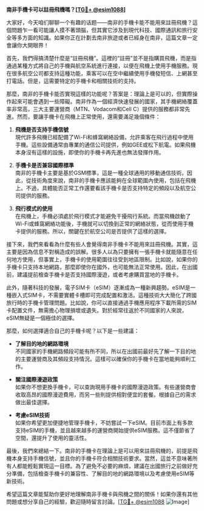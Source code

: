**南非手機卡可以註冊飛機嗎？[[TG💪+ @esim1088](https://t.me/s/esim1088)]**

大家好，今天咱们聊聊一个有趣的话题——南非的手機卡能不能用來註冊飛機？這個問題乍一看可能讓人摸不著頭腦，但其實它涉及到現代科技、國際通訊和旅行安全等多方面的知識。如果你正在計劃去南非旅遊或者已經身在南非，這篇文章一定會讓你大開眼界！

首先，我們得搞清楚什麼是“註冊飛機”。這裡的“註冊”並不是指購買飛機，而是指通過某種方式將自己的手機與航空系統進行連接，以便在飛機上使用手機服務。現在很多航空公司都支持這種功能，乘客可以在空中繼續使用手機發短信、上網甚至打電話。但是，這需要特定的手機卡和相關技術的支持。

那麼，南非的手機卡能否實現這樣的功能呢？答案是：理論上是可以的，但實際操作起來可能會遇到一些障礙。南非作為一個經濟快速發展的國家，其手機網絡覆蓋率非常高，三大主要運營商（MTN、Vodacom和Cell C）提供的服務都非常先進。然而，要讓手機卡在飛機上正常使用，還需要滿足幾個條件：

1. **飛機是否支持手機信號**  
   現代許多飛機已經配備了Wi-Fi和蜂窩網絡設備，允許乘客在飛行過程中使用手機。這些設備通常由專業的通信公司提供，例如GEE或松下航電。如果飛機本身沒有這樣的設施，即使你的手機卡再先進也無法發揮作用。

2. **手機卡是否兼容國際標準**  
   南非的手機卡主要是基於GSM標準，這是一種全球通用的移動通信技術。因此，從技術角度來說，南非的手機卡應該能夠在全球範圍內使用，包括在飛機上。不過，具體能否正常工作還要看該手機卡是否支持特定的頻段以及航空公司提供的服務。

3. **飛行模式的使用**  
   在飛機上，手機必須處於飛行模式才能避免干擾飛行系統。而當飛機啟動了Wi-Fi或蜂窩網絡功能後，手機就可以切換到正常的網絡狀態，從而使用手機卡提供的服務。所以，關鍵在於航空公司是否提供了這樣的選擇。

接下來，我們來看看為什麼有些人會覺得南非手機卡不能用來註冊飛機。其實，這主要是因為信息不對稱造成的誤解。很多人以為只要擁有一張手機卡就能隨意在任何地方使用，但事實上，手機卡的使用範圍往往受到地區限制。比如說，如果你的手機卡只支持本地網路，那麼即使你在國外，也可能無法正常使用。因此，在出國前，建議提前檢查手機卡是否支持國際漫遊，或者考慮購買當地的手機卡。

此外，隨著科技的發展，電子SIM卡（eSIM）逐漸成為一種新興趨勢。eSIM是一種嵌入式SIM卡，不需要實體卡槽即可完成配置和激活。這種技術大大簡化了跨國旅行時的手機卡管理問題。比如說，你可以直接通過手機應用程序下載所需的SIM卡配置文件，無需擔心物理損壞或遺失。對於經常往返於不同國家的人來說，eSIM無疑是一個極佳的選擇。

那麼，如何選擇適合自己的手機卡呢？以下是一些建議：

- **了解目的地的網路環境**  
  不同國家的手機網路頻段可能有所不同，所以在出國前最好先了解一下目的地的主要運營商及其頻段支持情況。這樣可以確保你的手機卡在當地能夠順利工作。

- **關注國際漫遊政策**  
  如果你不想更換手機卡，可以查詢現用手機卡的國際漫遊政策。有些運營商會收取高昂的國際漫遊費用，而另一些則提供相對便宜的套餐。根據自己的需求做出最佳選擇。

- **考慮eSIM技術**  
  如果你希望更加便捷地管理手機卡，不妨嘗試一下eSIM。目前市面上有多款支持eSIM的手機，並且越來越多的運營商開始提供eSIM服務。這不僅節省了空間，還提升了使用的靈活性。

最後，我們來總結一下。南非的手機卡在理論上是可以用來註冊飛機的，前提是飛機本身支持手機信號，並且你的手機卡符合相關技術要求。當然，這並不意味著所有人都能輕鬆實現這一目標。為了避免不必要的麻煩，建議在出國旅行之前做好充分準備，包括檢查手機卡的兼容性、了解目的地的網路環境以及考慮使用eSIM等新技術。

希望這篇文章能幫助你更好地理解南非手機卡與飛機之間的關係！如果你還有其他問題或想分享自己的經驗，歡迎隨時留言討論。[[TG💪+ @esim1088](https://t.me/s/esim1088) ![Image](https://i.postimg.cc/4NQfJmqS/Snipaste-2025-05-13-00-14-12.png)]